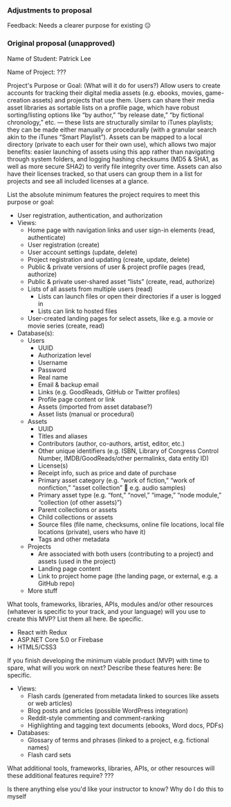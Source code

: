 ### Adjustments to proposal
Feedback: Needs a clearer purpose for existing 😑

### Original proposal (unapproved)
Name of Student:
Patrick Lee
 
Name of Project:
???
 
Project's Purpose or Goal: (What will it do for users?)
Allow users to create accounts for tracking their digital media assets (e.g. ebooks, movies, game-creation assets) and projects that use them. Users can share their media asset libraries as sortable lists on a profile page, which have robust sorting/listing options like “by author,” “by release date,” “by fictional chronology,” etc. — these lists are structurally similar to iTunes playlists; they can be made either manually or procedurally (with a granular search akin to the iTunes “Smart Playlist”). Assets can be mapped to a local directory (private to each user for their own use), which allows two major benefits: easier launching of assets using this app rather than navigating through system folders, and logging hashing checksums (MD5 & SHA1, as well as more secure SHA2) to verify file integrity over time. Assets can also have their licenses tracked, so that users can group them in a list for projects and see all included licenses at a glance.
 
 
List the absolute minimum features the project requires to meet this purpose or goal:
- User registration, authentication, and authorization
- Views:
  - Home page with navigation links and user sign-in elements (read, authenticate)
  - User registration (create)
  - User account settings (update, delete)
  - Project registration and updating (create, update, delete)
  - Public & private versions of user & project profile pages (read, authorize)
  - Public & private user-shared asset “lists” (create, read, authorize)
  - Lists of all assets from multiple users (read)
    - Lists can launch files or open their directories if a user is logged in
    - Lists can link to hosted files
  - User-created landing pages for select assets, like e.g. a movie or movie series (create, read)
- Database(s):
  - Users
    - UUID
    - Authorization level
    - Username
    - Password
    - Real name
    - Email & backup email
    - Links (e.g. GoodReads, GitHub or Twitter profiles)
    - Profile page content or link
    - Assets (imported from asset database?)
    - Asset lists (manual or procedural)
  - Assets
    - UUID
    - Titles and aliases
    - Contributors (author, co-authors, artist, editor, etc.)
    - Other unique identifiers (e.g. ISBN, Library of Congress Control Number, IMDB/GoodReads/other permalinks, data entity ID)
    - License(s)
    - Receipt info, such as price and date of purchase
    - Primary asset category (e.g. “work of fiction,” “work of nonfiction,” “asset collection”  e.g. audio samples)
    - Primary asset type (e.g. “font,” “novel,” “image,” “node module,” “collection (of other assets)”)
    - Parent collections or assets
    - Child collections or assets
    - Source files (file name, checksums, online file locations, local file locations (private), users who have it)
    - Tags and other metadata
  - Projects
    - Are associated with both users (contributing to a project) and assets (used in the project)
    - Landing page content
    - Link to project home page (the landing page, or external, e.g. a GitHub repo) 
  - More stuff
 
What tools, frameworks, libraries, APIs, modules and/or other resources (whatever is specific to your track, and your language) will you use to create this MVP? List them all here. Be specific.
- React with Redux
- ASP.NET Core 5.0 or Firebase
- HTML5/CSS3
 
If you finish developing the minimum viable product (MVP) with time to spare, what will you work on next? Describe these features here: Be specific.
- Views:
  - Flash cards (generated from metadata linked to sources like assets or web articles)
  - Blog posts and articles (possible WordPress integration)
  - Reddit-style commenting and comment-ranking
  - Highlighting and tagging text documents (ebooks, Word docs, PDFs)
- Databases:
  - Glossary of terms and phrases (linked to a project, e.g. fictional names)
  - Flash card sets
 
What additional tools, frameworks, libraries, APIs, or other resources will these additional features require?
???
 
Is there anything else you'd like your instructor to know?
Why do I do this to myself
